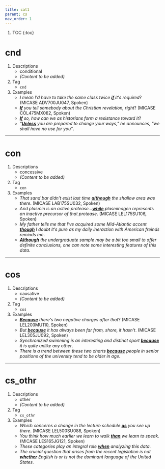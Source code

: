 ```yaml
---
title: cat1
parent: cs
nav_order: 1
---
```

1. TOC
{:toc}

# cnd

1. Descriptions
    - conditional
    - *(Content to be added)*
2. Tag
    - `cnd`
3. Examples
    - *I mean I'd have to take the same class twice <ins>**if**</ins> it's required*? (MICASE ADV700JU047, Spoken)
    - *<ins>**If**</ins> you tell somebody about the Christian revelation, right*? (MICASE COL475MX082, Spoken)
    - *<ins>**If**</ins> so, how can we as historians form a resistance toward it*?
    - *"<ins>**Unless**</ins> you are prepared to change your ways," he announces, "we shall have no use for you"*.

---

# con

1. Descriptions
    - concessive
    - *(Content to be added)*
2. Tag
    - `con`
3. Examples
    - *That sand bar didn't exist last time <ins>**although**</ins> the shallow area was there*. (MICASE LAB175SU032, Spoken)
    - *And plasmin is an active protease...<ins>**while**</ins> plasminogen represents an inactive precursor of that protease*. (MICASE LEL175SU106, Spoken)
    - *My father tells me that I've acquired some Mid-Atlantic accent <ins>**though**</ins> I doubt it's pure as my daily ineraction with American freinds reminds me*.
    - *<ins>**Although**</ins> the undergraduate sample may be a bit too small to offer definite conclusions, one can note some interesting features of this data*.

---

# cos

1. Descriptions
    - causative
    - *(Content to be added)*
2. Tag
    - `cos`
3. Examples
    - *<ins>**Because**</ins> there's two negative charges after that*? (MICASE LEL200MU110, Spoken)
    - *But <ins>**because**</ins> it has always been far from, shore, it hasn't*. (MICASE LEL305JU092, Spoken)
    - *Synchronized swimming is an interesting and distinct sport <ins>**because**</ins> it is quite unlike any other*.
    - *There is a trend between these two charts <ins>**because**</ins> people in senior positions of the university tend to be older in age*.

---

# cs_othr

1. Descriptions
    - other
    - *(Content to be added)*
2. Tag
    - `cs_othr`
3. Examples
    - *Which concerns a change in the lecture schedule <ins>**as**</ins> you see up there*. (MICASE LEL500SU088, Spoken)
    - *You think how much earlier we learn to walk <ins>**than**</ins> we learn to speak*. (MICASE LES165JG121, Spoken)
    - *These categories play an integral role <ins>**when**</ins> analyzing this data*.
    - *The crucial question that arises from the recent legislation is not <ins>**whether**</ins> English is or is not the dominant language of the United States*.

